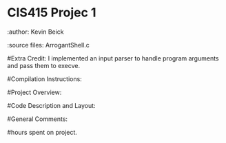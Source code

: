 CIS415 Projec 1
======
:author: Kevin Beick

:source files:
    ArrogantShell.c


#Extra Credit:
    I implemented an input parser to handle program arguments and pass them to execve.

#Compilation Instructions:

#Project Overview:

#Code Description and Layout:

#General Comments:

#hours spent on project.
